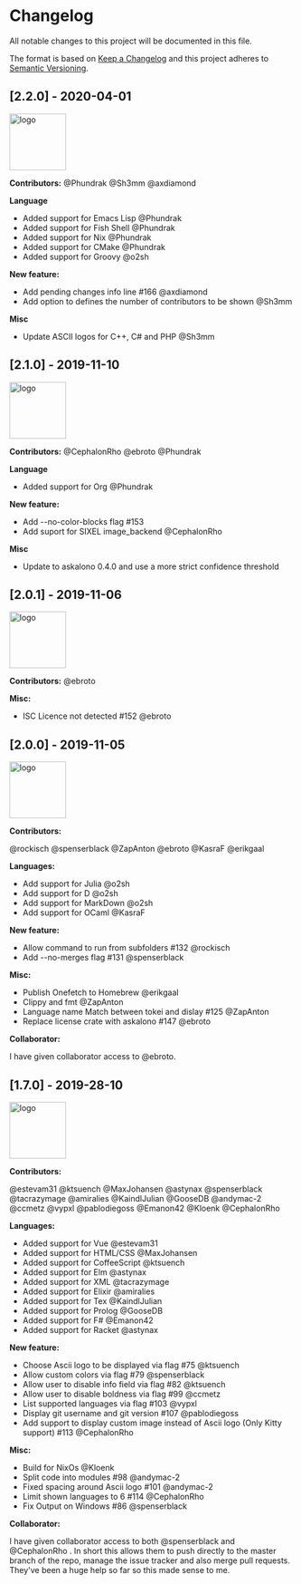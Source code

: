 # Changelog

All notable changes to this project will be documented in this file.

The format is based on [Keep a Changelog](http://keepachangelog.com/en/1.0.0/)
and this project adheres to [Semantic Versioning](http://semver.org/spec/v2.0.0.html).

## [2.2.0] - 2020-04-01

<img src="https://user-images.githubusercontent.com/13710835/66691603-23fc7b00-ec87-11e9-9280-8afb5b5a4cab.png" alt="logo" height="100px">

**Contributors:**
@Phundrak @Sh3mm @axdiamond 

**Language**
* Added support for Emacs Lisp @Phundrak
* Added support for Fish Shell @Phundrak
* Added support for Nix @Phundrak
* Added support for CMake @Phundrak
* Added support for Groovy @o2sh

**New feature:**
* Add pending changes info line #166 @axdiamond 
* Add option to defines the number of contributors to be shown @Sh3mm   

**Misc**
* Update ASCII logos for C++, C# and PHP @Sh3mm
 
## [2.1.0] - 2019-11-10

<img src="https://user-images.githubusercontent.com/13710835/66691603-23fc7b00-ec87-11e9-9280-8afb5b5a4cab.png" alt="logo" height="100px">

**Contributors:**
@CephalonRho @ebroto @Phundrak 

**Language**
* Added support for Org @Phundrak 

**New feature:**
* Add --no-color-blocks flag #153 
* Add suport for SIXEL image_backend @CephalonRho 

**Misc**
* Update to askalono 0.4.0 and use a more strict confidence threshold

## [2.0.1] - 2019-11-06

<img src="https://user-images.githubusercontent.com/13710835/66691603-23fc7b00-ec87-11e9-9280-8afb5b5a4cab.png" alt="logo" height="100px">

**Contributors:**
@ebroto 

**Misc:**
* ISC Licence not detected #152 @ebroto 

## [2.0.0] - 2019-11-05

<img src="https://user-images.githubusercontent.com/13710835/66691603-23fc7b00-ec87-11e9-9280-8afb5b5a4cab.png" alt="logo" height="100px">

**Contributors:**

@rockisch @spenserblack @ZapAnton @ebroto @KasraF @erikgaal

**Languages:**
* Add support for Julia @o2sh 
* Add support for D @o2sh 
* Add support for MarkDown @o2sh 
* Add support for OCaml @KasraF

**New feature:**
* Allow command to run from subfolders #132 @rockisch 
* Add --no-merges flag #131 @spenserblack 

**Misc:**
* Publish Onefetch to Homebrew @erikgaal
* Clippy and fmt @ZapAnton 
* Language name Match between tokei and dislay #125 @ZapAnton 
* Replace license crate with askalono #147 @ebroto 

**Collaborator:**

I have given collaborator access to @ebroto.

## [1.7.0] - 2019-28-10

<img src="https://user-images.githubusercontent.com/13710835/66691603-23fc7b00-ec87-11e9-9280-8afb5b5a4cab.png" alt="logo" height="100px">

**Contributors:**

@estevam31 @ktsuench @MaxJohansen @astynax @spenserblack @tacrazymage @amiralies @KaindlJulian @GooseDB @andymac-2 @ccmetz @vypxl @pablodiegoss @Emanon42 @Kloenk @CephalonRho 

**Languages:**
* Added support for Vue @estevam31 
* Added support for HTML/CSS @MaxJohansen 
* Added support for CoffeeScript @ktsuench 
* Added support for Elm @astynax 
* Added support for XML @tacrazymage 
* Added support for Elixir @amiralies 
* Added support for Tex @KaindlJulian 
* Added support for Prolog @GooseDB 
* Added support for F# @Emanon42 
* Added support for Racket @astynax 

**New feature:**
* Choose Ascii logo to be displayed via flag #75 @ktsuench 
* Allow custom colors via flag #79 @spenserblack 
* Allow user to disable info field via flag #82 @ktsuench 
* Allow user to disable boldness via flag #99 @ccmetz 
* List supported languages via flag #103 @vypxl 
* Display git username and git version #107 @pablodiegoss 
* Add support to display custom image instead of Ascii logo (Only Kitty support) #113 @CephalonRho 

**Misc:**
* Build for NixOs @Kloenk 
* Split code into modules #98 @andymac-2 
* Fixed spacing around Ascii logo #101 @andymac-2 
* Limit shown languages to 6 #114 @CephalonRho 
* Fix Output on Windows #86 @spenserblack 

**Collaborator:**

I have given collaborator access to both @spenserblack and @CephalonRho . In short this allows them to push directly to the master branch of the repo, manage the issue tracker and also merge pull requests. They've been a huge help so far so this made sense to me.
